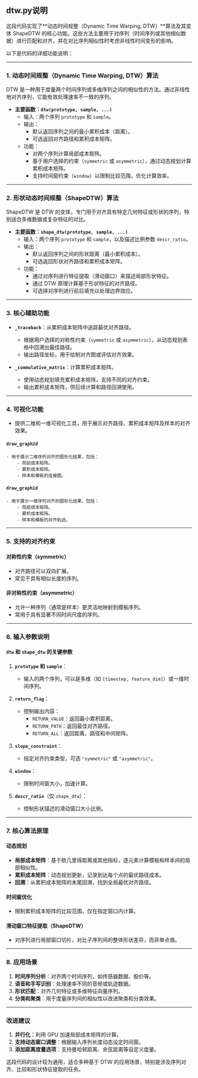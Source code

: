 ## dtw.py说明
这段代码实现了**动态时间规整（Dynamic Time Warping, DTW）**算法及其变体 ShapeDTW 的核心功能。这些方法主要用于对序列（时间序列或其他相似数据）进行匹配和对齐，并在对比序列相似性时考虑非线性时间变形的影响。

以下是代码的详细功能说明：

---

### **1. 动态时间规整（Dynamic Time Warping, DTW）算法**
DTW 是一种用于度量两个时间序列或多维序列之间的相似性的方法。通过非线性地对齐序列，它能有效处理速率不一致的序列。

- **主要函数：`dtw(prototype, sample, ...)`**
    - 输入：两个序列 `prototype` 和 `sample`。
    - 输出：
        - 默认返回序列之间的最小累积成本（距离）。
        - 可选返回对齐路径和累积成本矩阵。
    - 功能：
        - 对两个序列计算局部成本矩阵。
        - 基于用户选择的约束（`symmetric` 或 `asymmetric`），通过动态规划计算累积成本矩阵。
        - 支持时间窗约束（`window`）以限制比较范围，优化计算效率。

---

### **2. 形状动态时间规整（ShapeDTW）算法**
ShapeDTW 是 DTW 的变体，专门用于对齐具有特定几何特征或形状的序列，特别适合多维数据或复杂特征的对比。

- **主要函数：`shape_dtw(prototype, sample, ...)`**
    - 输入：两个序列 `prototype` 和 `sample`，以及描述比例参数 `descr_ratio`。
    - 输出：
        - 默认返回序列之间的形状距离（最小累积成本）。
        - 可选返回形状对齐路径和累积成本矩阵。
    - 功能：
        - 通过对序列进行特征提取（滑动窗口）来描述局部形状特征。
        - 通过 DTW 原理计算基于形状特征的对齐路径。
        - 可选择对序列进行前后填充以处理边界效应。

---

### **3. 核心辅助功能**
- **`_traceback`**：从累积成本矩阵中追踪最优对齐路径。
    - 根据用户选择的对称性约束（`symmetric` 或 `asymmetric`），从动态规划表格中回溯出最佳路径。
    - 输出路径坐标，用于绘制对齐图或评估对齐效果。
  
- **`_cummulative_matrix`**：计算累积成本矩阵。
    - 使用动态规划填充累积成本矩阵，支持不同的对齐约束。
    - 输出累积成本矩阵，供后续计算和路径回溯使用。

---

### **4. 可视化功能**
- 提供二维和一维可视化工具，用于展示对齐路径、累积成本矩阵及样本的对齐效果。

#### **`draw_graph2d`**
    - 用于展示二维序列对齐的图形化结果，包括：
        - 局部成本矩阵。
        - 累积成本矩阵。
        - 样本和模板的连接图。
    
#### **`draw_graph1d`**
    - 用于展示一维序列对齐的图形化结果，包括：
        - 局部成本矩阵。
        - 累积成本矩阵。
        - 样本和模板的对齐轨迹。

---

### **5. 支持的对齐约束**
#### **对称性约束（symmetric）**
- 对齐路径可以双向扩展。
- 常见于具有相似长度的序列。

#### **非对称性约束（asymmetric）**
- 允许一种序列（通常是样本）更灵活地映射到模板序列。
- 常用于具有显著不同时间尺度的序列。

---

### **6. 输入参数说明**
#### **`dtw` 和 `shape_dtw` 的关键参数**
1. **`prototype` 和 `sample`**：
    - 输入的两个序列，可以是多维（如 `[timestep, feature_dim]`）或一维时间序列。
  
2. **`return_flag`**：
    - 控制输出内容：
        - `RETURN_VALUE`：返回最小累积距离。
        - `RETURN_PATH`：返回最佳对齐路径。
        - `RETURN_ALL`：返回距离、路径和中间矩阵。
  
3. **`slope_constraint`**：
    - 指定对齐约束类型，可选 `"symmetric"` 或 `"asymmetric"`。

4. **`window`**：
    - 限制时间窗大小，加速计算。

5. **`descr_ratio`**（仅 `shape_dtw`）：
    - 控制形状描述的滑动窗口大小比例。

---

### **7. 核心算法原理**
#### **动态规划**
- **局部成本矩阵**：基于欧几里得距离或其他指标，逐元素计算模板和样本间的局部相似性。
- **累积成本矩阵**：动态规划更新，记录到达每个点的最优路径成本。
- **回溯**：从累积成本矩阵的末尾回溯，找到全局最优对齐路径。

#### **时间窗优化**
- 限制累积成本矩阵的比较范围，仅在指定窗口内计算。

#### **滑动窗口特征提取（ShapeDTW）**
- 对序列进行局部窗口切片，对比子序列间的整体形状差异，而非单点值。

---

### **8. 应用场景**
1. **时间序列分析**：对齐两个时间序列，如传感器数据、股价等。
2. **语音和手写识别**：处理速率不同的音频或轨迹数据。
3. **形状匹配**：对齐几何特征或多维特征向量序列。
4. **分类和聚类**：用于度量序列间的相似性以改进聚类和分类效果。

---

### **改进建议**
1. **并行化**：利用 GPU 加速局部成本矩阵的计算。
2. **支持动态窗口调整**：根据输入序列长度动态设定时间窗。
3. **添加距离度量选项**：支持曼哈顿距离、余弦距离等自定义度量。

这段代码的设计较为通用，适合多种基于 DTW 的应用场景，特别是涉及序列对齐、比较和形状特征提取的任务。
